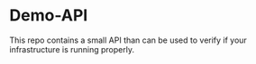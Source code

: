 # Demo-API
This repo contains a small API than can be used to verify if your infrastructure is running properly.
